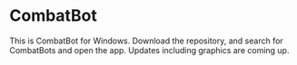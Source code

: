 # CombatBot
This is CombatBot for Windows. Download the repository, and search for CombatBots and open the app. Updates including graphics are coming up.
